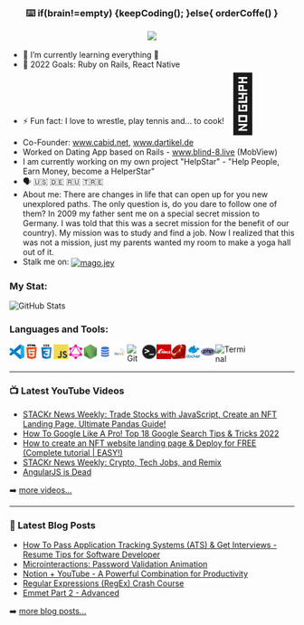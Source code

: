 <!-- markdownlint-disable MD033 MD041-->
<p align="center">
  <h3 align="center">⌨️ 
    if(brain!=empty)
        {keepCoding();
      }else{ 
        orderCoffe() 
      } </h3>
</p>

<p align="center">
  <img src="https://readme-typing-svg.herokuapp.com/?lines=Hello+and+Welcome!;My+name+is+Jey(hun)+Mago(med)!;Fix+the+code!;not+the+symptom!;&font=Fira%20Code&center=true&width=380&height=50">
</p>



- 🌱 I’m currently learning everything 🤣
- 🥅 2022 Goals: Ruby on Rails, React Native
- ⚡ Fun fact: I love to wrestle, play tennis and... to cook!<span style='font-size:100px;'>&#127858;</span>
- Co-Founder: www.cabid.net, www.dartikel.de
- Worked on Dating App based on Rails - www.blind-8.live (MobView)
- I am currently working on my own project "HelpStar" - "Help People, Earn Money, become a HelperStar"
- 🗣️ 🇺🇸 🇩🇪 🇷🇺 🇹🇷🇪
- About me: There are changes in life that can open up for you
new unexplored paths. The only question is, do you dare to follow one of them? In 2009 my father sent me on a special secret mission to Germany. I was told that this was a secret mission for the benefit of our country). My mission was to study and find a job. Now I realized that this was not a mission, just my parents wanted my room to make a yoga hall out of it. 
- Stalk me on: <a href="https://www.instagram.com/jey_mago/" rel="nofollow"><img align="center" src="https://raw.githubusercontent.com/rahuldkjain/github-profile-readme-generator/master/src/images/icons/Social/instagram.svg" alt="mago.jey" height="30" width="40" style="max-width: 100%;"></a>

### My Stat:
![GitHub Stats](https://github-readme-stats.vercel.app/api?username=babojack&&show_icons=true&title_color=ffffff&icon_color=bb2acf&text_color=daf7dc&bg_color=151515)

### Languages and Tools:

<img align="left" alt="Visual Studio Code" width="26px" src="https://raw.githubusercontent.com/github/explore/80688e429a7d4ef2fca1e82350fe8e3517d3494d/topics/visual-studio-code/visual-studio-code.png" />

<img align="left" alt="HTML5" width="26px" src="https://raw.githubusercontent.com/github/explore/80688e429a7d4ef2fca1e82350fe8e3517d3494d/topics/html/html.png" />
<img align="left" alt="CSS3" width="26px" src="https://raw.githubusercontent.com/github/explore/80688e429a7d4ef2fca1e82350fe8e3517d3494d/topics/css/css.png" />
<img align="left" alt="JavaScript" width="26px" src="https://raw.githubusercontent.com/github/explore/80688e429a7d4ef2fca1e82350fe8e3517d3494d/topics/javascript/javascript.png" />
<img align="left" alt="GraphQL" width="26px" src="https://raw.githubusercontent.com/github/explore/80688e429a7d4ef2fca1e82350fe8e3517d3494d/topics/graphql/graphql.png" />
<img align="left" alt="Node.js" width="26px" src="https://raw.githubusercontent.com/github/explore/80688e429a7d4ef2fca1e82350fe8e3517d3494d/topics/nodejs/nodejs.png" />
<img align="left" alt="SQL" width="26px" src="https://raw.githubusercontent.com/github/explore/80688e429a7d4ef2fca1e82350fe8e3517d3494d/topics/sql/sql.png" />
<img align="left" alt="MySQL" width="26px" src="https://raw.githubusercontent.com/github/explore/80688e429a7d4ef2fca1e82350fe8e3517d3494d/topics/mysql/mysql.png" />
<img align="left" alt="Git" width="26px" src="https://gnulinux.ch/bl-content/uploads/pages/f560e3285ecc4ccb33dc1bf2742c29aa/git.jpg" />
<img align="left" alt="GitHub" width="26px" src="https://raw.githubusercontent.com/github/explore/80688e429a7d4ef2fca1e82350fe8e3517d3494d/topics/terminal/terminal.png" />
<img align="left" alt="Terminal" width="26px" src="https://raw.githubusercontent.com/github/explore/80688e429a7d4ef2fca1e82350fe8e3517d3494d/topics/rails/rails.png" />
<img align="left" alt="Terminal" width="26px" src="https://raw.githubusercontent.com/github/explore/80688e429a7d4ef2fca1e82350fe8e3517d3494d/topics/ruby/ruby.png" />
<img align="left" alt="Terminal" width="26px" src="https://raw.githubusercontent.com/github/explore/80688e429a7d4ef2fca1e82350fe8e3517d3494d/topics/docker/docker.png" />
<img align="left" alt="Terminal" width="26px" src="https://raw.githubusercontent.com/github/explore/80688e429a7d4ef2fca1e82350fe8e3517d3494d/topics/php/php.png" />
<img align="left" alt="Terminal" width="60px" src="https://www.vectorlogo.zone/logos/heroku/heroku-ar21.svg" />







<br />
<br />


---

### 📺 Latest YouTube Videos

<!-- YOUTUBE:START -->
- [STACKr News Weekly: Trade Stocks with JavaScript, Create an NFT Landing Page, Ultimate Pandas Guide!](https://www.youtube.com/watch?v=_fuYgCxbvLw)
- [How To Google Like A Pro! Top 18 Google Search Tips &amp; Tricks 2022](https://www.youtube.com/watch?v=LrVN52dhRxY)
- [How to create an NFT website landing page &amp; Deploy for FREE &lpar;Complete tutorial | EASY!&rpar;](https://www.youtube.com/watch?v=WZQSVv67NBc)
- [STACKr News Weekly: Crypto, Tech Jobs, and Remix](https://www.youtube.com/watch?v=UUjIUNMlFno)
- [AngularJS is Dead](https://www.youtube.com/watch?v=y4I_ITZIpxM)
<!-- YOUTUBE:END -->

➡️ [more videos...](https://youtube.com/codestackr)

---

### 📕 Latest Blog Posts

<!-- BLOG-POST-LIST:START -->
- [How To Pass Application Tracking Systems &lpar;ATS&rpar; &amp; Get Interviews - Resume Tips for Software Developer](https://dev.to/codestackr/how-to-pass-application-tracking-systems-ats-get-interviews-resume-tips-for-software-developer-4bmo)
- [Microinteractions: Password Validation Animation](https://dev.to/codestackr/microinteractions-password-validation-animation-5629)
- [Notion + YouTube - A Powerful Combination for Productivity](https://dev.to/codestackr/notion-youtube-a-powerful-combination-for-productivity-1def)
- [Regular Expressions &lpar;RegEx&rpar; Crash Course](https://dev.to/codestackr/regular-expressions-regex-crash-course-248n)
- [Emmet Part 2 - Advanced](https://dev.to/codestackr/emmet-part-2-advanced-4c65)
<!-- BLOG-POST-LIST:END -->

➡️ [more blog posts...](https://codestackr.com)


